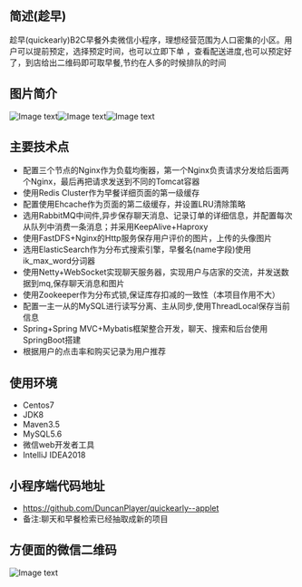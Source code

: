 ## 简述(趁早)
趁早(quickearly)B2C早餐外卖微信小程序，理想经营范围为人口密集的小区。用户可以提前预定，选择预定时间，也可以立即下单
，查看配送进度,也可以预定好了，到店给出二维码即可取早餐,节约在人多的时候排队的时间
## 图片简介
![Image text](https://raw.githubusercontent.com/DuncanPlayer/quickearly/master/imgposition/early.JPG)![Image text](https://raw.githubusercontent.com/DuncanPlayer/quickearly/master/imgposition/detail.JPG)![Image text](https://raw.githubusercontent.com/DuncanPlayer/quickearly/master/imgposition/qrCode.JPG)
## 主要技术点
- 配置三个节点的Nginx作为负载均衡器，第一个Nginx负责请求分发给后面两个Nginx，最后再把请求发送到不同的Tomcat容器
- 使用Redis Cluster作为早餐详细页面的第一级缓存
- 配置使用Ehcache作为页面的第二级缓存，并设置LRU清除策略
- 选用RabbitMQ中间件,异步保存聊天消息、记录订单的详细信息，并配置每次从队列中消费一条消息；并采用KeepAlive+Haproxy
- 使用FastDFS+Nginx的Http服务保存用户评价的图片，上传的头像图片
- 选用ElasticSearch作为分布式搜索引擎，早餐名(name字段)使用ik_max_word分词器
- 使用Netty+WebSocket实现聊天服务器，实现用户与店家的交流，并发送数据到mq,保存聊天消息和图片
- 使用Zookeeper作为分布式锁,保证库存扣减的一致性（本项目作用不大）
- 配置一主一从的MySQL进行读写分离、主从同步,使用ThreadLocal保存当前信息
- Spring+Spring MVC+Mybatis框架整合开发，聊天、搜索和后台使用SpringBoot搭建
- 根据用户的点击率和购买记录为用户推荐
## 使用环境
- Centos7
- JDK8
- Maven3.5
- MySQL5.6
- 微信web开发者工具
- IntelliJ IDEA2018
## 小程序端代码地址
- https://github.com/DuncanPlayer/quickearly--applet
- 备注:聊天和早餐检索已经抽取成新的项目
## 方便面的微信二维码
![Image text](https://raw.githubusercontent.com/DuncanPlayer/quickearly/master/imgposition/sby.JPG)
